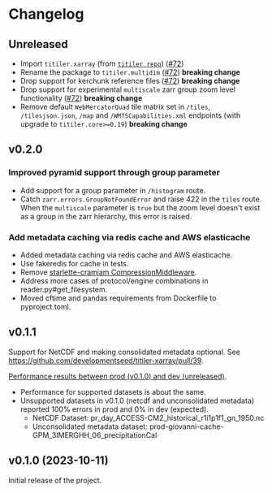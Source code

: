 # Changelog

## Unreleased

* Import `titiler.xarray` (from [`titiler repo`](https://github.com/developmentseed/titiler)) ([#72](https://github.com/developmentseed/titiler-xarray/pull/72))
* Rename the package to `titiler.multidim` ([#72](https://github.com/developmentseed/titiler-xarray/pull/72)) **breaking change**
* Drop support for kerchunk reference files ([#72](https://github.com/developmentseed/titiler-xarray/pull/72)) **breaking change**
* Drop support for experimental `multiscale` zarr group zoom level functionality ([#72](https://github.com/developmentseed/titiler-xarray/pull/72)) **breaking change**
* Remove default `WebMercatorQuad` tile matrix set in `/tiles`, `/tilesjson.json`, `/map` and `/WMTSCapabilities.xml` endpoints (with upgrade to `titiler.core>=0.19`) **breaking change**

## v0.2.0

### Improved pyramid support through group parameter

* Add support for a group parameter in `/histogram` route.
* Catch `zarr.errors.GroupNotFoundError` and raise 422 in the `tiles` route. When the `multiscale` parameter is `true` but the zoom level doesn't exist as a group in the zarr hierarchy, this error is raised.

### Add metadata caching via redis cache and AWS elasticache

* Added metadata caching via redis cache and AWS elasticache.
* Use fakeredis for cache in tests.
* Remove [starlette-cramjam CompressionMiddleware](https://github.com/developmentseed/starlette-cramjam).
* Address more cases of protocol/engine combinations in reader.py#get_filesystem.
* Moved cftime and pandas requirements from Dockerfile to pyproject.toml.

## v0.1.1

Support for NetCDF and making consolidated metadata optional. See <https://github.com/developmentseed/titiler-xarray/pull/39>.

[Performance results between prod (v0.1.0) and dev (unreleased)](https://github.com/developmentseed/tile-benchmarking/blob/bd1703209bbeab501f312d99fc51fda6bd419bf9/03-e2e/compare-prod-dev.ipynb).

* Performance for supported datasets is about the same.
* Unsupported datasets in v0.1.0 (netcdf and unconsolidated metadata) reported 100% errors in prod and 0% in dev (expected).
  * NetCDF Dataset: pr_day_ACCESS-CM2_historical_r1i1p1f1_gn_1950.nc
  * Unconsolidated metadata dataset: prod-giovanni-cache-GPM_3IMERGHH_06_precipitationCal

## v0.1.0 (2023-10-11)

Initial release of the project.
